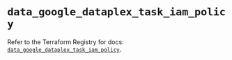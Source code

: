 # `data_google_dataplex_task_iam_policy`

Refer to the Terraform Registry for docs: [`data_google_dataplex_task_iam_policy`](https://registry.terraform.io/providers/hashicorp/google-beta/6.11.2/docs/data-sources/google_dataplex_task_iam_policy).
